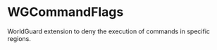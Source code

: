WGCommandFlags
==============

WorldGuard extension to deny the execution of commands in specific regions.

